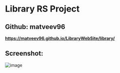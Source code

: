 # Library RS Project

## Github: matveev96
**https://matveev96.github.io/LibraryWebSite/library/**
## Screenshot:
![image](https://github.com/matveev96/library_rs/assets/106995518/b7d4e249-31fc-424d-a88d-5548c5bb142f)


